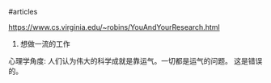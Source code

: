 #articles 

https://www.cs.virginia.edu/~robins/YouAndYourResearch.html


1. 想做一流的工作

心理学角度:
人们认为伟大的科学成就是靠运气。一切都是运气的问题。 这是错误的。
